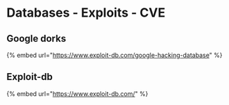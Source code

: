 # Databases - Exploits - CVE

## Google dorks

{% embed url="https://www.exploit-db.com/google-hacking-database" %}

## Exploit-db

{% embed url="https://www.exploit-db.com/" %}
